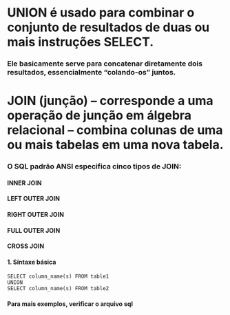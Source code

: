 # UNION é usado para combinar o conjunto de resultados de duas ou mais instruções SELECT.
### Ele basicamente serve para concatenar diretamente dois resultados, essencialmente “colando-os” juntos.

# JOIN (junção) – corresponde a uma operação de junção em álgebra relacional – combina colunas de uma ou mais tabelas em uma nova tabela.
### O SQL padrão ANSI especifica cinco tipos de JOIN:
#### INNER JOIN
#### LEFT OUTER JOIN
#### RIGHT OUTER JOIN
#### FULL OUTER JOIN
#### CROSS JOIN

#### 1. Síntaxe básica
````
SELECT column_name(s) FROM table1
UNION
SELECT column_name(s) FROM table2
````
#### Para mais exemplos, verificar o arquivo sql
